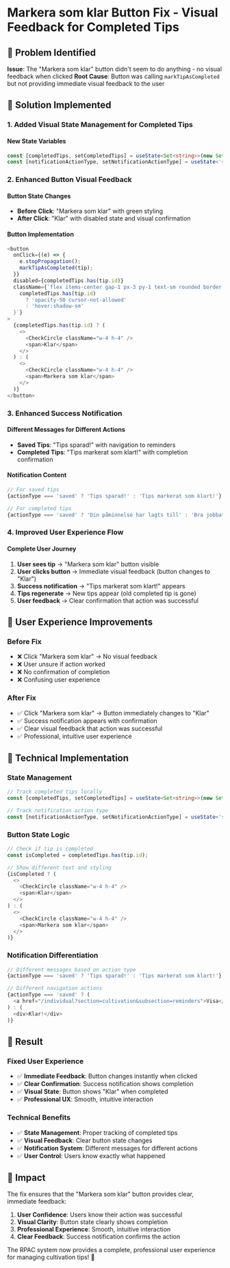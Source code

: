 # Markera som klar Button Fix - Visual Feedback for Completed Tips

## 🎯 Problem Identified

**Issue**: The "Markera som klar" button didn't seem to do anything - no visual feedback when clicked
**Root Cause**: Button was calling `markTipAsCompleted` but not providing immediate visual feedback to the user

## 🔧 Solution Implemented

### **1. Added Visual State Management for Completed Tips**

#### **New State Variables**
```typescript
const [completedTips, setCompletedTips] = useState<Set<string>>(new Set());
const [notificationActionType, setNotificationActionType] = useState<'saved' | 'completed'>('saved');
```

### **2. Enhanced Button Visual Feedback**

#### **Button State Changes**
- **Before Click**: "Markera som klar" with green styling
- **After Click**: "Klar" with disabled state and visual confirmation

#### **Button Implementation**
```typescript
<button 
  onClick={(e) => {
    e.stopPropagation();
    markTipAsCompleted(tip);
  }}
  disabled={completedTips.has(tip.id)}
  className={`flex items-center gap-1 px-3 py-1 text-sm rounded border transition-all duration-200 ${
    completedTips.has(tip.id) 
      ? 'opacity-50 cursor-not-allowed' 
      : 'hover:shadow-sm'
  }`}
>
  {completedTips.has(tip.id) ? (
    <>
      <CheckCircle className="w-4 h-4" />
      <span>Klar</span>
    </>
  ) : (
    <>
      <CheckCircle className="w-4 h-4" />
      <span>Markera som klar</span>
    </>
  )}
</button>
```

### **3. Enhanced Success Notification**

#### **Different Messages for Different Actions**
- **Saved Tips**: "Tips sparad!" with navigation to reminders
- **Completed Tips**: "Tips markerat som klart!" with completion confirmation

#### **Notification Content**
```typescript
// For saved tips
{actionType === 'saved' ? 'Tips sparad!' : 'Tips markerat som klart!'}

// For completed tips  
{actionType === 'saved' ? 'Din påminnelse har lagts till' : 'Bra jobbat! Tipset är markerat som klart'}
```

### **4. Improved User Experience Flow**

#### **Complete User Journey**
1. **User sees tip** → "Markera som klar" button visible
2. **User clicks button** → Immediate visual feedback (button changes to "Klar")
3. **Success notification** → "Tips markerat som klart!" appears
4. **Tips regenerate** → New tips appear (old completed tip is gone)
5. **User feedback** → Clear confirmation that action was successful

## 📱 User Experience Improvements

### **Before Fix**
- ❌ Click "Markera som klar" → No visual feedback
- ❌ User unsure if action worked
- ❌ No confirmation of completion
- ❌ Confusing user experience

### **After Fix**
- ✅ Click "Markera som klar" → Button immediately changes to "Klar"
- ✅ Success notification appears with confirmation
- ✅ Clear visual feedback that action was successful
- ✅ Professional, intuitive user experience

## 🔧 Technical Implementation

### **State Management**
```typescript
// Track completed tips locally
const [completedTips, setCompletedTips] = useState<Set<string>>(new Set());

// Track notification action type
const [notificationActionType, setNotificationActionType] = useState<'saved' | 'completed'>('saved');
```

### **Button State Logic**
```typescript
// Check if tip is completed
const isCompleted = completedTips.has(tip.id);

// Show different text and styling
{isCompleted ? (
  <>
    <CheckCircle className="w-4 h-4" />
    <span>Klar</span>
  </>
) : (
  <>
    <CheckCircle className="w-4 h-4" />
    <span>Markera som klar</span>
  </>
)}
```

### **Notification Differentiation**
```typescript
// Different messages based on action type
{actionType === 'saved' ? 'Tips sparad!' : 'Tips markerat som klart!'}

// Different navigation actions
{actionType === 'saved' ? (
  <a href="/individual?section=cultivation&subsection=reminders">Visa</a>
) : (
  <div>Klar!</div>
)}
```

## 🎉 Result

### **Fixed User Experience**
- ✅ **Immediate Feedback**: Button changes instantly when clicked
- ✅ **Clear Confirmation**: Success notification shows completion
- ✅ **Visual State**: Button shows "Klar" when completed
- ✅ **Professional UX**: Smooth, intuitive interaction

### **Technical Benefits**
- ✅ **State Management**: Proper tracking of completed tips
- ✅ **Visual Feedback**: Clear button state changes
- ✅ **Notification System**: Different messages for different actions
- ✅ **User Control**: Users know exactly what happened

## 🌱 Impact

The fix ensures that the "Markera som klar" button provides clear, immediate feedback:

1. **User Confidence**: Users know their action was successful
2. **Visual Clarity**: Button state clearly shows completion
3. **Professional Experience**: Smooth, intuitive interaction
4. **Clear Feedback**: Success notification confirms the action

The RPAC system now provides a complete, professional user experience for managing cultivation tips! 🌱
